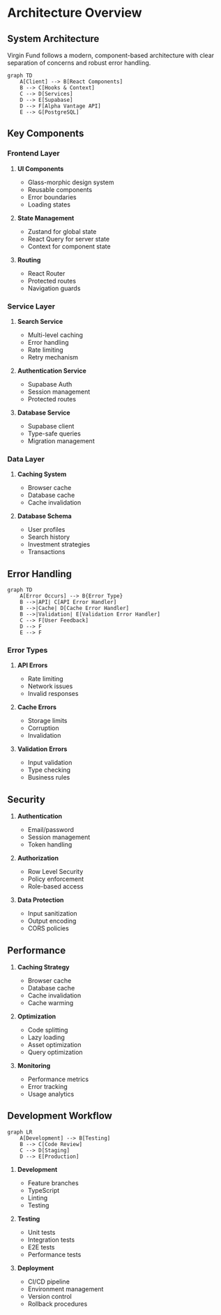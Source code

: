 # Architecture Overview

## System Architecture

Virgin Fund follows a modern, component-based architecture with clear separation of concerns and robust error handling.

```mermaid
graph TD
    A[Client] --> B[React Components]
    B --> C[Hooks & Context]
    C --> D[Services]
    D --> E[Supabase]
    D --> F[Alpha Vantage API]
    E --> G[PostgreSQL]
```

## Key Components

### Frontend Layer

1. **UI Components**
   - Glass-morphic design system
   - Reusable components
   - Error boundaries
   - Loading states

2. **State Management**
   - Zustand for global state
   - React Query for server state
   - Context for component state

3. **Routing**
   - React Router
   - Protected routes
   - Navigation guards

### Service Layer

1. **Search Service**
   - Multi-level caching
   - Error handling
   - Rate limiting
   - Retry mechanism

2. **Authentication Service**
   - Supabase Auth
   - Session management
   - Protected routes

3. **Database Service**
   - Supabase client
   - Type-safe queries
   - Migration management

### Data Layer

1. **Caching System**
   - Browser cache
   - Database cache
   - Cache invalidation

2. **Database Schema**
   - User profiles
   - Search history
   - Investment strategies
   - Transactions

## Error Handling

```mermaid
graph TD
    A[Error Occurs] --> B{Error Type}
    B -->|API| C[API Error Handler]
    B -->|Cache| D[Cache Error Handler]
    B -->|Validation| E[Validation Error Handler]
    C --> F[User Feedback]
    D --> F
    E --> F
```

### Error Types

1. **API Errors**
   - Rate limiting
   - Network issues
   - Invalid responses

2. **Cache Errors**
   - Storage limits
   - Corruption
   - Invalidation

3. **Validation Errors**
   - Input validation
   - Type checking
   - Business rules

## Security

1. **Authentication**
   - Email/password
   - Session management
   - Token handling

2. **Authorization**
   - Row Level Security
   - Policy enforcement
   - Role-based access

3. **Data Protection**
   - Input sanitization
   - Output encoding
   - CORS policies

## Performance

1. **Caching Strategy**
   - Browser cache
   - Database cache
   - Cache invalidation
   - Cache warming

2. **Optimization**
   - Code splitting
   - Lazy loading
   - Asset optimization
   - Query optimization

3. **Monitoring**
   - Performance metrics
   - Error tracking
   - Usage analytics

## Development Workflow

```mermaid
graph LR
    A[Development] --> B[Testing]
    B --> C[Code Review]
    C --> D[Staging]
    D --> E[Production]
```

1. **Development**
   - Feature branches
   - TypeScript
   - Linting
   - Testing

2. **Testing**
   - Unit tests
   - Integration tests
   - E2E tests
   - Performance tests

3. **Deployment**
   - CI/CD pipeline
   - Environment management
   - Version control
   - Rollback procedures